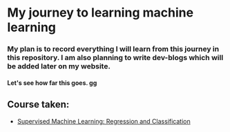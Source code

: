 # My journey to learning machine learning

### My plan is to record everything I will learn from this journey in this repository. I am also planning to write dev-blogs which will be added later on my website.


#### Let's see how far this goes. gg


## Course taken:
- [Supervised Machine Learning: Regression and Classification](https://coursera.org/share/f1160ba8e2f72c73b50cafff891ea67e)